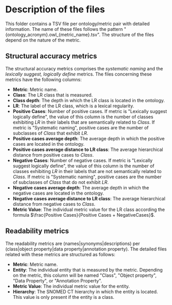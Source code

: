 # Description of the files
This folder contains a TSV file per ontology/metric pair with detailed information. The name of these files follows the pattern "{ontology_acronym}.owl_{metric_name}.tsv". The structure of the files depend on the nature of the metric.

## Structural accuracy metrics
The structural accuracy metrics comprises the *systematic naming* and the *lexically suggest, logically define* metrics. The files concerning these metrics have the following columns:

* **Metric**: Metric name.
* **Class**: The LR class that is measured.
* **Class depth**: The depth in which the LR class is located in the ontology.
* **LR**: The label of the LR class, which is a lexical regularity.
* **Positive Cases**: Number of positive cases. If metric is "Lexically suggest logically define", the value of this column is the number of classes exhibiting *LR* in their labels that are semantically related to *Class*. If metric is "Systematic naming", positive cases are the number of subclasses of *Class* that exhibit *LR*.
* **Positive cases average depth**: The average depth in which the positive cases are located in the ontology.
* **Positive cases average distance to LR class**: The average hierarchical distance from positive cases to *Class*.
* **Negative Cases**: Number of negative cases. If metric is "Lexically suggest logically define", the value of this column is the number of classes exhibiting *LR* in their labels that are not semantically related to *Class*. If metric is "Systematic naming", positive cases are the number of subclasses of *Class* that do not exhibit *LR*.
* **Negative cases average depth**: The average depth in which the negative cases are located in the ontology.
* **Negative cases average distance to LR class**: The average hierarchical distance from negative cases to *Class*.
* **Metric Value**: The individual metric value for the LR class according the formula $\frac{Positive Cases}{Positive Cases + NegativeCases}$.


## Readability metrics
The readability metrics are (names|synonyms|descriptions) per (class|object property|data property|annotation property). The detailed files related with these metrics are structured as follows:

* **Metric**: Metric name.
* **Entity**: The individual entity that is measured by the metric. Depending on the metric, this column will be named "Class", "Object property", "Data Property", or "Annotation Property".
* **Metric Value**: The individual metric value for the entity.
* **Hierarchy**: The SNOMED CT hierarchy in which the entity is located. This value is only present if the entity is a class.
